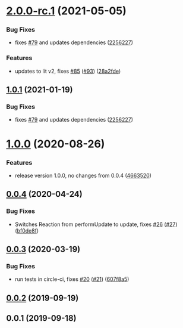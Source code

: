 # [2.0.0-rc.1](https://github.com/adobe/lit-mobx/compare/v0.0.4...v2.0.0-rc.1) (2021-05-05)

### Bug Fixes

-   fixes [#79](https://github.com/adobe/lit-mobx/issues/79) and updates dependencies ([2256227](https://github.com/adobe/lit-mobx/commit/225622791fa461b54fa9e91117c881856533979a))

### Features

-   updates to lit v2, fixes [#85](https://github.com/adobe/lit-mobx/issues/85) ([#93](https://github.com/adobe/lit-mobx/issues/93)) ([28a2fde](https://github.com/adobe/lit-mobx/commit/28a2fdeaab975e0f35c925f854fee7d25f3d5ec9))

## [1.0.1](https://github.com/adobe/lit-mobx/compare/v0.0.4...v1.0.1) (2021-01-19)

### Bug Fixes

-   fixes [#79](https://github.com/adobe/lit-mobx/issues/79) and updates dependencies ([2256227](https://github.com/adobe/lit-mobx/commit/225622791fa461b54fa9e91117c881856533979a))

# [1.0.0](https://github.com/adobe/lit-mobx/compare/v0.0.4...v1.0.0) (2020-08-26)

### Features

-   release version 1.0.0, no changes from 0.0.4 ([4663520](https://github.com/adobe/lit-mobx/commit/46635204a008f23bc14f9ca15fbd01e6bd1b0200))

<a name="0.0.4"></a>

## [0.0.4](https://github.com/adobe/lit-mobx/compare/v0.0.3...v0.0.4) (2020-04-24)

### Bug Fixes

-   Switches Reaction from performUpdate to update, fixes [#26](https://github.com/adobe/lit-mobx/issues/26) ([#27](https://github.com/adobe/lit-mobx/issues/27)) ([bf0de8f](https://github.com/adobe/lit-mobx/commit/bf0de8f))

<a name="0.0.3"></a>

## [0.0.3](https://github.com/adobe/lit-mobx/compare/v0.0.2...v0.0.3) (2020-03-19)

### Bug Fixes

-   run tests in circle-ci, fixes [#20](https://github.com/adobe/lit-mobx/issues/20) ([#21](https://github.com/adobe/lit-mobx/issues/21)) ([607f8a5](https://github.com/adobe/lit-mobx/commit/607f8a5))

<a name="0.0.2"></a>

## [0.0.2](https://github.com/adobe/lit-mobx/compare/v0.0.1...v0.0.2) (2019-09-19)

<a name="0.0.1"></a>

## 0.0.1 (2019-09-18)
